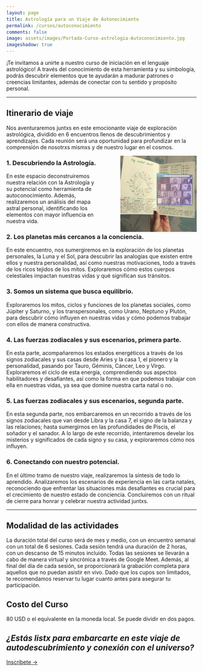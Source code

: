 ```yaml
---
layout: page
title: Astrología para un Viaje de Autonocimiento 
permalink: /cursos/autoconocimiento
comments: false
image: assets/images/Portada-Curso-astrologia-Autoconocimiento.jpg
imageshadow: true
---
```


¡Te invitamos a unirte a nuestro curso de iniciación en el lenguaje astrológico! A través del conocimiento de esta herramienta y su simbología, podrás descubrir elementos que te ayudarán a madurar patrones o creencias limitantes, además de conectar con tu sentido y propósito personal.

----

## Itinerario de viaje

Nos aventuraremos juntxs en este emocionante viaje de exploración astrológica, dividido en 6 encuentros llenos de descubrimientos y aprendizajes. Cada reunión será una oportunidad para profundizar en la comprensión de nosotrxs mismxs y de nuestro lugar en el cosmos.

<img src='/assets/images/curso-autoconocimiento-notas-astro.jpg' style='float:right; width: 40%; padding: 0 0 0 4em;' />


### 1. Descubriendo la Astrología. 
En este espacio deconstruiremos nuestra relación con la Astrología y su potencial como herramienta de autoconocimiento. Además, realizaremos un análisis del mapa astral personal, identificando los elementos con mayor influencia en nuestra vida.
  

### 2. Los planetas más cercanos a la conciencia. 
En este encuentro, nos sumergiremos en la exploración de los planetas personales, la Luna y el Sol, para descubrir las analogías que existen entre ellos y nuestra personalidad, así como nuestras motivaciones, todo a través de los ricos tejidos de los mitos. Exploraremos cómo estos cuerpos celestiales impactan nuestras vidas y qué significan sus tránsitos. 


### 3. Somos un sistema que busca equilibrio. 
Exploraremos los mitos, ciclos y funciones de los planetas sociales, como Júpiter y Saturno, y los transpersonales, como Urano, Neptuno y Plutón, para descubrir cómo influyen en nuestras vidas y cómo podemos trabajar con ellos de manera constructiva.


### 4. Las fuerzas zodiacales y sus escenarios, primera parte.
En esta parte, acompañaremos los estados energéticos a través de los signos zodiacales y sus casas desde Aries y la casa 1, el pionero y la personalidad, pasando por Tauro, Géminis, Cáncer, Leo y Virgo. Exploraremos el ciclo de esta energía, comprendiendo sus aspectos habilitadores y desafiantes, así como la forma en que podemos trabajar con ella en nuestras vidas, ya sea que domine nuestra carta natal o no.


### 5. Las fuerzas zodiacales y sus escenarios, segunda parte.
En esta segunda parte, nos embarcaremos en un recorrido a través de los signos zodiacales que van desde Libra y la casa 7,  el signo de la balanza y las relaciones; hasta sumergirnos en las profundidades de Piscis, el soñador y el sanador. A lo largo de este recorrido, intentaremos develar los misterios y significados de cada signo y su casa, y exploraremos cómo nos influyen.

### 6. Conectando con nuestro potencial.
En el último tramo de nuestro viaje, realizaremos la síntesis de todo lo aprendido. Analizaremos los escenarios de experiencia en las carta natales, reconociendo que enfrentar las situaciones más desafiantes es crucial para el crecimiento de nuestro estado de conciencia. Concluiremos con un ritual de cierre para honrar y celebrar nuestra actividad juntxs. 

<hr>

## Modalidad de las actividades

La duración total del curso será de mes y medio, con un encuentro semanal con un total de 6 sesiones. Cada sesión tendrá una duración de 2 horas, con un descanso de 15 minutos incluido. Todas las sesiones se llevarán a cabo de manera virtual y sincrónica a través de Google Meet. Además, al final del día de cada sesión, se proporcionará la grabación completa para aquellos que no puedan asistir en vivo. Dado que los cupos son limitados, te recomendamos reservar tu lugar cuanto antes para asegurar tu participación.

## Costo del Curso

80 USD o el equivalente en la moneda local. Se puede dividir en dos pagos.

## *¿Estás listx para embarcarte en este viaje de autodescubrimiento y conexión con el universo?*

<a target="_blank" href="https://docs.google.com/forms/d/e/1FAIpQLScfVBE6ok4vvBbeqD4ijSR-AzpWb6DLCOiZyniIWWBf6MVTbg/viewform?usp=sf_link" class="btn btn-astro">Inscríbete &rarr;</a>


